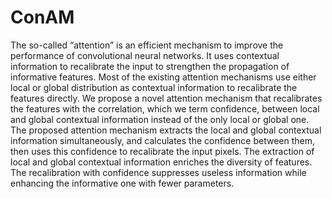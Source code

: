 # ConAM
The so-called “attention” is an efficient mechanism to improve the performance of convolutional neural networks. It uses contextual information to recalibrate the input to strengthen the propagation of informative features. Most of the existing attention mechanisms use either local or global distribution as contextual information to recalibrate the features directly. We propose a novel attention mechanism that recalibrates the features with the correlation, which we term confidence, between local and global contextual information instead of the only local or global one. The proposed attention mechanism extracts the local and global contextual information simultaneously, and calculates the confidence between them, then uses this confidence to recalibrate the input pixels. The extraction of local and global contextual information enriches the diversity of features. The recalibration with confidence suppresses useless information while enhancing the informative one with fewer parameters. 
